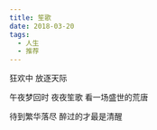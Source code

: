 ```yaml
---
title: 笙歌
date: 2018-03-20
tags:
  - 人生
  - 推荐
---
```


狂欢中
放逐天际
<!--more-->
午夜梦回时
夜夜笙歌
看一场盛世的荒唐

待到繁华落尽
醉过的才最是清醒
